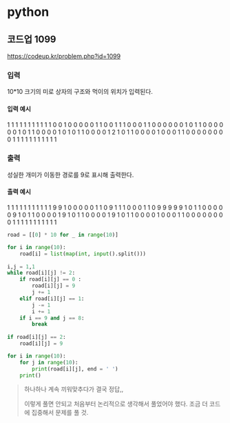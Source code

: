 # python

## 코드업 1099

https://codeup.kr/problem.php?id=1099



### 입력

10*10 크기의 미로 상자의 구조와 먹이의 위치가 입력된다.

#### 입력 예시

1 1 1 1 1 1 1 1 1 1
1 0 0 1 0 0 0 0 0 1
1 0 0 1 1 1 0 0 0 1
1 0 0 0 0 0 0 1 0 1
1 0 0 0 0 0 0 1 0 1
1 0 0 0 0 1 0 1 0 1
1 0 0 0 0 1 2 1 0 1
1 0 0 0 0 1 0 0 0 1
1 0 0 0 0 0 0 0 0 1
1 1 1 1 1 1 1 1 1 1



### 출력

성실한 개미가 이동한 경로를 9로 표시해 출력한다.

####  출력 예시

1 1 1 1 1 1 1 1 1 1
1 9 9 1 0 0 0 0 0 1
1 0 9 1 1 1 0 0 0 1
1 0 9 9 9 9 9 1 0 1
1 0 0 0 0 0 9 1 0 1
1 0 0 0 0 1 9 1 0 1
1 0 0 0 0 1 9 1 0 1
1 0 0 0 0 1 0 0 0 1
1 0 0 0 0 0 0 0 0 1
1 1 1 1 1 1 1 1 1 1



```python
road = [[0] * 10 for _ in range(10)]

for i in range(10):  
    road[i] = list(map(int, input().split()))
        
i,j = 1,1
while road[i][j] != 2:
    if road[i][j] == 0 :
        road[i][j] = 9
        j += 1
    elif road[i][j] == 1:
        j -= 1
        i += 1
    if i == 9 and j == 8:
        break
        
if road[i][j] == 2:
    road[i][j] = 9

for i in range(10):
    for j in range(10):
        print(road[i][j], end = ' ')
    print()
```

> 하나하나 계속 끼워맞추다가 결국 정답,,
>
> 이렇게 풀면 안되고 처음부터 논리적으로 생각해서 풀었어야 했다. 조금 더 코드에 집중해서 문제를 풀 것.